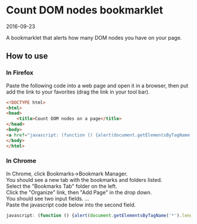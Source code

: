 Count DOM nodes bookmarklet
==============================
2016-09-23



A bookmarklet that alerts how many DOM nodes you have on your page.




How to use
---------------

### In Firefox

Paste the following code into a web page and open it in a browser,
then put add the link to your favorites (drag the link in your tool bar).


```html
<!DOCTYPE html>
<html>
<head>
	<title>Count DOM nodes on a page</title>
</head>
<body>
<a href="javascript: (function () {alert(document.getElementsByTagName('*').length); }());">Count DOM nodes of a page: put me in your favorites</a>
</body>
</html>
```



### In Chrome

In Chrome, click Bookmarks->Bookmark Manager.<br>
You should see a new tab with the bookmarks and folders listed.<br>
Select the "Bookmarks Tab" folder on the left.<br>
Click the "Organize" link, then "Add Page" in the drop down.<br>
You should see two input fields. ...<br>
Paste the javascript code below into the second field.<br>


```js
javascript: (function () {alert(document.getElementsByTagName('*').length); }());
```

